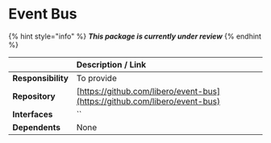 # Event Bus

{% hint style="info" %}
_**This package is currently under review**_
{% endhint %}

|   | Description / Link |
| :--- | :--- |
| **Responsibility** | To provide  |
| **Repository** | [https://github.com/libero/event-bus](https://github.com/libero/event-bus) |
| **Interfaces** | \`\` |
| **Dependents** | None |



